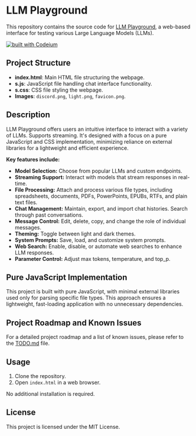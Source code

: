 # LLM Playground

This repository contains the source code for [LLM Playground](https://llmplayground.net), a web-based interface for testing various Large Language Models (LLMs).

[![built with Codeium](https://codeium.com/badges/main)](https://codeium.com)

## Project Structure

- **index.html**: Main HTML file structuring the webpage.
- **s.js**: JavaScript file handling chat interface functionality.
- **s.css**: CSS file styling the webpage.
- **Images**: `discord.png`, `light.png`, `favicon.png`.

## Description

LLM Playground offers users an intuitive interface to interact with a variety of LLMs. Supports streaming.
It's designed with a focus on a pure JavaScript and CSS implementation, minimizing reliance on external libraries for a lightweight and efficient experience. 

**Key features include:**

- **Model Selection:** Choose from popular LLMs and custom endpoints.
- **Streaming Support:** Interact with models that stream responses in real-time.
- **File Processing:** Attach and process various file types, including spreadsheets, documents, PDFs, PowerPoints, EPUBs, RTFs, and plain text files.
- **Chat Management:** Maintain, export, and import chat histories. Search through past conversations.
- **Message Control:** Edit, delete, copy, and change the role of individual messages.
- **Theming:** Toggle between light and dark themes.
- **System Prompts:** Save, load, and customize system prompts.
- **Web Search:** Enable, disable, or automate web searches to enhance LLM responses.
- **Parameter Control:** Adjust max tokens, temperature, and top_p.

## Pure JavaScript Implementation

This project is built with pure JavaScript, with minimal external libraries used only for parsing specific file types. This approach ensures a lightweight, fast-loading application with no unnecessary dependencies.

## Project Roadmap and Known Issues

For a detailed project roadmap and a list of known issues, please refer to the [TODO.md](TODO.md) file.

## Usage

1. Clone the repository.
2. Open `index.html` in a web browser.

No additional installation is required.

## License

This project is licensed under the MIT License.